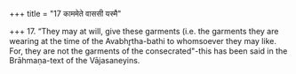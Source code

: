 +++
title = "17 काममेते वाससी यस्मै"

+++
17. “They may at will, give these garments (i.e. the garments they are wearing at the time of the Avabhr̥tha-bathi to whomsoever they may like. For, they are not the garments of the consecrated"-this has been said in the Brāhmaṇa-text of the Vājasaneyins.  


[^1]: See ŚB II.5.2.47. In the Avabhr̥tha-bath in a Soma-sacrifice the garments are to be thrown away in water, see XIII.20.14.

